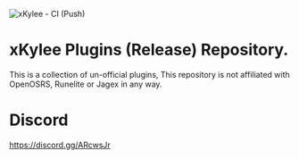 ![xKylee - CI (Push)](https://github.com/xKylee/plugins-source/workflows/xKylee%20-%20CI%20(Push)/badge.svg?branch=master)

# xKylee Plugins (Release) Repository.

This is a collection of un-official plugins, This repository is not affiliated with OpenOSRS, Runelite or Jagex in any way.

# Discord
https://discord.gg/ARcwsJr
